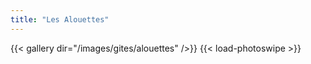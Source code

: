 ```yaml
---
title: "Les Alouettes"
---
```



{{< gallery dir="/images/gites/alouettes" />}} {{< load-photoswipe >}}
